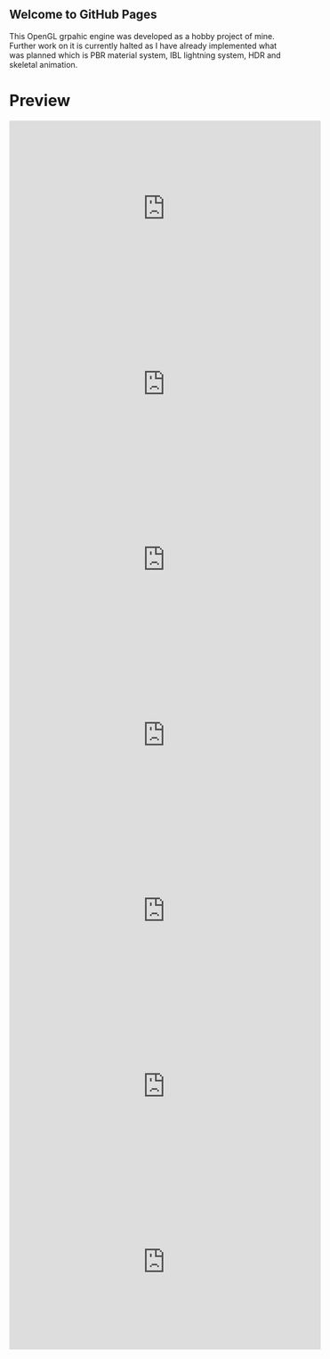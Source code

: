 ## Welcome to GitHub Pages

This OpenGL grpahic engine was developed as a hobby project of mine. Further work on it is currently halted as I have already implemented what was planned which is PBR material system, IBL lightning system, HDR and skeletal animation.

# Preview
<iframe width="560" height="315" src="https://www.youtube.com/embed/ob0OUZV08_k" frameborder="0" allow="accelerometer; autoplay; clipboard-write; encrypted-media; gyroscope; picture-in-picture" allowfullscreen></iframe>

<iframe width="560" height="315" src="https://www.youtube.com/embed/Rg68-xgXLe4" frameborder="0" allow="accelerometer; autoplay; clipboard-write; encrypted-media; gyroscope; picture-in-picture" allowfullscreen></iframe>

<iframe width="560" height="315" src="https://www.youtube.com/embed/2IW5K1zwFQU" frameborder="0" allow="accelerometer; autoplay; clipboard-write; encrypted-media; gyroscope; picture-in-picture" allowfullscreen></iframe>

<iframe width="560" height="315" src="https://www.youtube.com/embed/Gk8_KpVk5M4" frameborder="0" allow="accelerometer; autoplay; clipboard-write; encrypted-media; gyroscope; picture-in-picture" allowfullscreen></iframe>

<iframe width="560" height="315" src="https://www.youtube.com/embed/IlbRswlxkEk" frameborder="0" allow="accelerometer; autoplay; clipboard-write; encrypted-media; gyroscope; picture-in-picture" allowfullscreen></iframe>

<iframe width="560" height="315" src="https://www.youtube.com/embed/Qpg6dVkoHN4" frameborder="0" allow="accelerometer; autoplay; clipboard-write; encrypted-media; gyroscope; picture-in-picture" allowfullscreen></iframe>

<iframe width="560" height="315" src="https://www.youtube.com/embed/shON-UBUG1c" frameborder="0" allow="accelerometer; autoplay; clipboard-write; encrypted-media; gyroscope; picture-in-picture" allowfullscreen></iframe>
